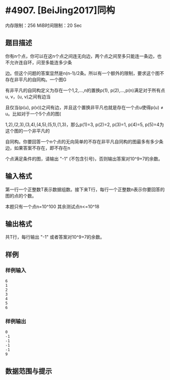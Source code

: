 # #4907. [BeiJing2017]同构

内存限制：256 MiB时间限制：20 Sec

## 题目描述

你有n个点，你可以在这n个点之间连无向边，两个点之间至多只能连一条边，也不允许连自环，问至多能连多少条

边。但这个问题的答案显然是n(n-1)/2条。所以有一个额外的限制，要求这个图不存在非平凡的自同构。一个图G

有非平凡的自同构定义为存在一个1,2,...,n的置换p(1), p(2),...,p(n)满足对于所有点u, v，(u, v)之间有边当

且仅当(p(u), p(v))之间有边，并且这个置换非平凡也就是存在一个点u使得p(u) &ne; u。比如对于一个5个点的图(

1,2),(2,3),(3,4),(4,5),(5,1),(1,3)，那么p(1)=3, p(2)=2, p(3)=1, p(4)=5, p(5)=4为这个图的一个非平凡的

自同构。你要回答一个n个点的无向简单的不存在非平凡自同构的图最多有多少条边，如果答案不存在，即不存在n

个点满足条件的图，请输出 "-1" (不包含引号)，否则输出答案对10^9+7的余数。

## 输入格式

第一行一个正整数T表示数据组数。接下来T行，每行一个正整数n表示你要回答的图的点的个数。

本题只有一个点n=10^100
其余测试点n<=10^18

## 输出格式

共T行，每行输出 "-1" 或者答案对10^9+7的余数。

## 样例

### 样例输入

    
    6
    1
    2
    3
    4
    5
    6
    

### 样例输出

    
    0
    -1
    -1
    -1
    -1
    9
    

## 数据范围与提示
